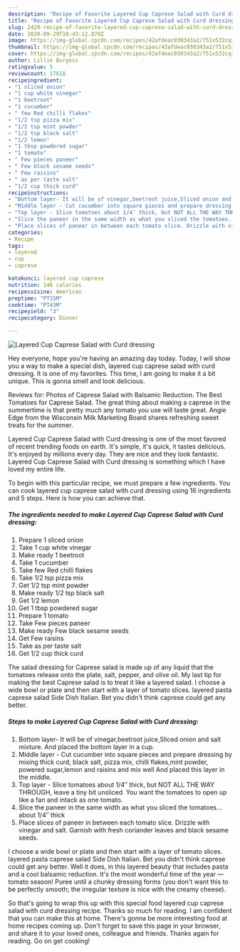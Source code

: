 ```yaml
---
description: "Recipe of Favorite Layered Cup Caprese Salad with Curd dressing"
title: "Recipe of Favorite Layered Cup Caprese Salad with Curd dressing"
slug: 2429-recipe-of-favorite-layered-cup-caprese-salad-with-curd-dressing
date: 2020-09-29T18:43:12.878Z
image: https://img-global.cpcdn.com/recipes/42afdeac030343a2/751x532cq70/layered-cup-caprese-salad-with-curd-dressing-recipe-main-photo.jpg
thumbnail: https://img-global.cpcdn.com/recipes/42afdeac030343a2/751x532cq70/layered-cup-caprese-salad-with-curd-dressing-recipe-main-photo.jpg
cover: https://img-global.cpcdn.com/recipes/42afdeac030343a2/751x532cq70/layered-cup-caprese-salad-with-curd-dressing-recipe-main-photo.jpg
author: Lillie Burgess
ratingvalue: 5
reviewcount: 17618
recipeingredient:
- "1 sliced onion"
- "1 cup white vinegar"
- "1 beetroot"
- "1 cucumber"
- " few Red chilli flakes"
- "1/2 tsp pizza mix"
- "1/2 tsp mint powder"
- "1/2 tsp black salt"
- "1/2 lemon"
- "1 tbsp powdered sugar"
- "1 tomato"
- " Few pieces paneer"
- " Few black sesame seeds"
- " Few raisins"
- " as per taste salt"
- "1/2 cup thick curd"
recipeinstructions:
- "Bottom layer- It will be of vinegar,beetroot juice,Sliced onion and salt mixture. And placed the bottom layer in a cup."
- "Middle layer - Cut cucumber into square pieces and prepare dressing by mixing thick curd, black salt, pizza mix, chilli flakes,mint powder, powered sugar,lemon and raisins and mix well And placed this layer in the middle."
- "Top layer - Slice tomatoes about 1/4″ thick, but NOT ALL THE WAY THROUGH, leave a tiny bit unsliced. You want the tomatoes to open up like a fan and intack as one tomato."
- "Slice the paneer in the same width as what you sliced the tomatoes... about 1/4″ thick"
- "Place slices of paneer in between each tomato slice. Drizzle with vinegar and salt. Garnish with fresh coriander leaves and black sesame seeds."
categories:
- Recipe
tags:
- layered
- cup
- caprese

katakunci: layered cup caprese 
nutrition: 146 calories
recipecuisine: American
preptime: "PT15M"
cooktime: "PT43M"
recipeyield: "3"
recipecategory: Dinner

---
```



![Layered Cup Caprese Salad with Curd dressing](https://img-global.cpcdn.com/recipes/42afdeac030343a2/751x532cq70/layered-cup-caprese-salad-with-curd-dressing-recipe-main-photo.jpg)

Hey everyone, hope you're having an amazing day today. Today, I will show you a way to make a special dish, layered cup caprese salad with curd dressing. It is one of my favorites. This time, I am going to make it a bit unique. This is gonna smell and look delicious.

Reviews for: Photos of Caprese Salad with Balsamic Reduction. The Best Tomatoes for Caprese Salad. The great thing about making a caprese in the summertime is that pretty much any tomato you use will taste great. Angie Edge from the Wisconsin Milk Marketing Board shares refreshing sweet treats for the summer.

Layered Cup Caprese Salad with Curd dressing is one of the most favored of recent trending foods on earth. It's simple, it's quick, it tastes delicious. It's enjoyed by millions every day. They are nice and they look fantastic. Layered Cup Caprese Salad with Curd dressing is something which I have loved my entire life.


To begin with this particular recipe, we must prepare a few ingredients. You can cook layered cup caprese salad with curd dressing using 16 ingredients and 5 steps. Here is how you can achieve that.

<!--inarticleads1-->

##### The ingredients needed to make Layered Cup Caprese Salad with Curd dressing:

1. Prepare 1 sliced onion
1. Take 1 cup white vinegar
1. Make ready 1 beetroot
1. Take 1 cucumber
1. Take  few Red chilli flakes
1. Take 1/2 tsp pizza mix
1. Get 1/2 tsp mint powder
1. Make ready 1/2 tsp black salt
1. Get 1/2 lemon
1. Get 1 tbsp powdered sugar
1. Prepare 1 tomato
1. Take  Few pieces paneer
1. Make ready  Few black sesame seeds
1. Get  Few raisins
1. Take  as per taste salt
1. Get 1/2 cup thick curd


The salad dressing for Caprese salad is made up of any liquid that the tomatoes release onto the plate, salt, pepper, and olive oil. My last tip for making the best Caprese salad is to treat it like a layered salad. I choose a wide bowl or plate and then start with a layer of tomato slices. layered pasta caprese salad Side Dish Italian. Bet you didn&#39;t think caprese could get any better. 

<!--inarticleads2-->

##### Steps to make Layered Cup Caprese Salad with Curd dressing:

1. Bottom layer- It will be of vinegar,beetroot juice,Sliced onion and salt mixture. And placed the bottom layer in a cup.
1. Middle layer - Cut cucumber into square pieces and prepare dressing by mixing thick curd, black salt, pizza mix, chilli flakes,mint powder, powered sugar,lemon and raisins and mix well And placed this layer in the middle.
1. Top layer - Slice tomatoes about 1/4″ thick, but NOT ALL THE WAY THROUGH, leave a tiny bit unsliced. You want the tomatoes to open up like a fan and intack as one tomato.
1. Slice the paneer in the same width as what you sliced the tomatoes... about 1/4″ thick
1. Place slices of paneer in between each tomato slice. Drizzle with vinegar and salt. Garnish with fresh coriander leaves and black sesame seeds.


I choose a wide bowl or plate and then start with a layer of tomato slices. layered pasta caprese salad Side Dish Italian. Bet you didn&#39;t think caprese could get any better. Well it does, in this layered beauty that includes pasta and a cool balsamic reduction. It&#39;s the most wonderful time of the year — tomato season! Puree until a chunky dressing forms (you don&#39;t want this to be perfectly smooth; the irregular texture is nice with the creamy cheese). 

So that's going to wrap this up with this special food layered cup caprese salad with curd dressing recipe. Thanks so much for reading. I am confident that you can make this at home. There's gonna be more interesting food at home recipes coming up. Don't forget to save this page in your browser, and share it to your loved ones, colleague and friends. Thanks again for reading. Go on get cooking!
